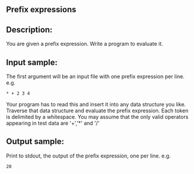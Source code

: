 ## Prefix expressions

## Description:
You are given a prefix expression. Write a program to evaluate it.

## Input sample:
The first argument will be an input file with one prefix expression per line. e.g.

```
* + 2 3 4
```

Your program has to read this and insert it into any data structure you
like. Traverse that data structure and evaluate the prefix expression.
Each token is delimited by a whitespace. You may assume that the only
valid operators appearing in test data are '+','*' and '/' 

## Output sample:
Print to stdout, the output of the prefix expression, one per line. e.g.

```
20
```